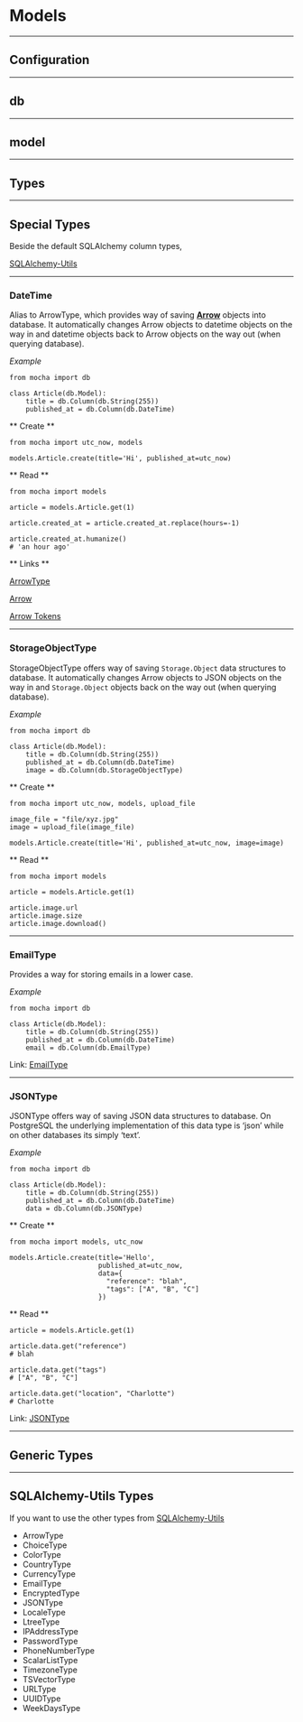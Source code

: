 # Models

---

## Configuration

---

## db

---

## model

---

## Types

---

## Special Types

Beside the default SQLAlchemy column types,

[SQLAlchemy-Utils](https://sqlalchemy-utils.readthedocs.io/en/latest/)

---

### DateTime

Alias to ArrowType, which provides way of saving **[Arrow](https://arrow.readthedocs.io/en/latest/)** objects into database.
It automatically changes Arrow objects to datetime objects on the way in and
datetime objects back to Arrow objects on the way out (when querying database).

*Example*

    from mocha import db

    class Article(db.Model):
        title = db.Column(db.String(255))
        published_at = db.Column(db.DateTime)


** Create **

    from mocha import utc_now, models

    models.Article.create(title='Hi', published_at=utc_now)

** Read **

    from mocha import models

    article = models.Article.get(1)

    article.created_at = article.created_at.replace(hours=-1)

    article.created_at.humanize()
    # 'an hour ago'

** Links **

[ArrowType](https://sqlalchemy-utils.readthedocs.io/en/latest/data_types.html#module-sqlalchemy_utils.types.arrow)

[Arrow](https://arrow.readthedocs.io/en/latest/)

[Arrow Tokens](https://arrow.readthedocs.io/en/latest/#tokens)


---

### StorageObjectType

StorageObjectType offers way of saving `Storage.Object` data structures to database.
It automatically changes Arrow objects to JSON objects on the way in and
`Storage.Object` objects back on the way out (when querying database).

*Example*

    from mocha import db

    class Article(db.Model):
        title = db.Column(db.String(255))
        published_at = db.Column(db.DateTime)
        image = db.Column(db.StorageObjectType)

** Create **

    from mocha import utc_now, models, upload_file

    image_file = "file/xyz.jpg"
    image = upload_file(image_file)

    models.Article.create(title='Hi', published_at=utc_now, image=image)

** Read **

    from mocha import models

    article = models.Article.get(1)

    article.image.url
    article.image.size
    article.image.download()


---

### EmailType

Provides a way for storing emails in a lower case.

*Example*

    from mocha import db

    class Article(db.Model):
        title = db.Column(db.String(255))
        published_at = db.Column(db.DateTime)
        email = db.Column(db.EmailType)


Link: [EmailType](https://sqlalchemy-utils.readthedocs.io/en/latest/data_types.html#module-sqlalchemy_utils.types.email)

---

### JSONType

JSONType offers way of saving JSON data structures to database.
On PostgreSQL the underlying implementation of this data type is ‘json’
while on other databases its simply ‘text’.

*Example*

    from mocha import db

    class Article(db.Model):
        title = db.Column(db.String(255))
        published_at = db.Column(db.DateTime)
        data = db.Column(db.JSONType)

** Create **

    from mocha import models, utc_now

    models.Article.create(title='Hello',
                          published_at=utc_now,
                          data={
                            "reference": "blah",
                            "tags": ["A", "B", "C"]
                          })

** Read **

    article = models.Article.get(1)

    article.data.get("reference")
    # blah

    article.data.get("tags")
    # ["A", "B", "C"]

    article.data.get("location", "Charlotte")
    # Charlotte

Link: [JSONType](https://sqlalchemy-utils.readthedocs.io/en/latest/data_types.html#module-sqlalchemy_utils.types.json)

---

## Generic Types


---

## SQLAlchemy-Utils Types

If you want to use the other types from
[SQLAlchemy-Utils](https://sqlalchemy-utils.readthedocs.io/en/latest/data_types.html)

- ArrowType
- ChoiceType
- ColorType
- CountryType
- CurrencyType
- EmailType
- EncryptedType
- JSONType
- LocaleType
- LtreeType
- IPAddressType
- PasswordType
- PhoneNumberType
- ScalarListType
- TimezoneType
- TSVectorType
- URLType
- UUIDType
- WeekDaysType



